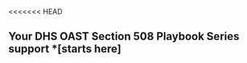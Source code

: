 <<<<<<< HEAD
## Your DHS OAST Section 508 Playbook Series support *[starts here]<!--(https://section508coordinators.github.io/Playbook-Intro/)...*-->